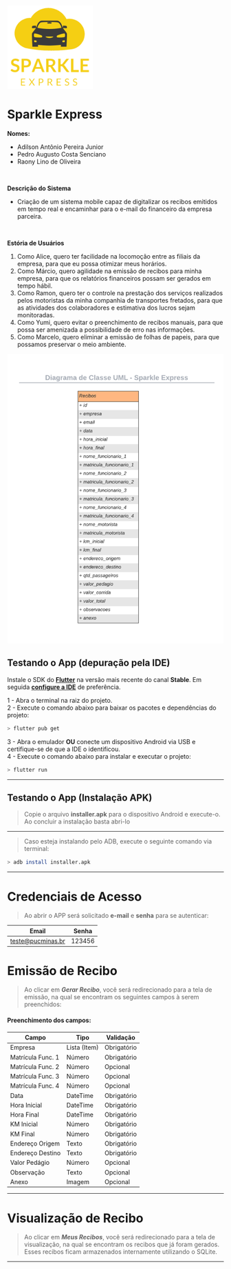 <img src="assets/images/logo.png" href="#" alt="Sparkle Express" width="200"/>

# Sparkle Express

**Nomes:**

- Adilson Antônio Pereira Junior
- Pedro Augusto Costa Senciano
- Raony Lino de Oliveira

<br>

**Descrição do Sistema**

- Criação de um sistema mobile capaz de digitalizar os recibos emitidos em tempo real e encaminhar para o e-mail do financeiro da empresa parceira.

<br>

**Estória de Usuários**

1. Como Alice, quero ter facilidade na locomoção entre as filiais da empresa, para que eu possa otimizar meus horários.
2. Como Márcio, quero agilidade na emissão de recibos para minha empresa, para que os relatórios financeiros possam ser gerados em tempo hábil.
3. Como Ramon, quero ter o controle na prestação dos serviços realizados pelos motoristas da minha companhia de transportes fretados, para que as atividades dos colaboradores e estimativa dos lucros sejam monitoradas.
4. Como Yumi, quero evitar o preenchimento de recibos manuais, para que possa ser amenizada a possibilidade de erro nas informações.
5. Como Marcelo, quero eliminar a emissão de folhas de papeis, para que possamos preservar o meio ambiente.

<img src="assets/images/diagrama_uml.png" href="#" alt="UML"/>

## Testando o App (depuração pela IDE)

Instale o SDK do [**Flutter**](https://docs.flutter.dev/get-started/install) na versão mais recente do canal **Stable**.
Em seguida [**configure a IDE**](https://docs.flutter.dev/get-started/editor) de preferência.

1 - Abra o terminal na raiz do projeto.<br>
2 - Execute o comando abaixo para baixar os pacotes e dependências do projeto:

```sh
> flutter pub get
```

3 - Abra o emulador **OU** conecte um dispositivo Android via USB e certifique-se de que a IDE o identificou.<br>
4 - Execute o comando abaixo para instalar e executar o projeto:

```sh
> flutter run
```
___

## Testando o App (Instalação APK)

> Copie o arquivo **installer.apk** para o dispositivo Android e execute-o.
> Ao concluir a instalação basta abri-lo
___
> Caso esteja instalando pelo ADB, execute o seguinte comando via terminal:
```sh
> adb install installer.apk
```
___
# Credenciais de Acesso

> Ao abrir o APP será solicitado **e-mail** e **senha** para se autenticar:

| Email | Senha |
| ----------------- | ------ |
| teste@pucminas.br | 123456 |


# Emissão de Recibo

> Ao clicar em ***Gerar Recibo***, você será redirecionado para a tela de emissão, na qual se encontram os seguintes campos à serem preenchidos:

#### Preenchimento dos campos:

| Campo | Tipo | Validação |
|--------|--------|--------|
| Empresa | Lista (Item) | Obrigatório |
| Matrícula Func. 1 | Número | Obrigatório |
| Matrícula Func. 2 | Número | Opcional |
| Matrícula Func. 3 | Número | Opcional |
| Matrícula Func. 4 | Número | Opcional |
| Data | DateTime | Obrigatório |
| Hora Inicial | DateTime | Obrigatório |
| Hora Final | DateTime | Obrigatório |
| KM Inicial | Número | Obrigatório |
| KM Final | Número | Obrigatório |
| Endereço Origem | Texto | Obrigatório |
| Endereço Destino | Texto | Obrigatório |
| Valor Pedágio | Número | Opcional |
| Observação | Texto | Opcional |
| Anexo | Imagem | Opcional |

___

# Visualização de Recibo

> Ao clicar em ***Meus Recibos***, você será redirecionado para a tela de visualização, na qual se encontram os recibos que já foram gerados. Esses recibos ficam armazenados internamente utilizando o SQLite.

___



